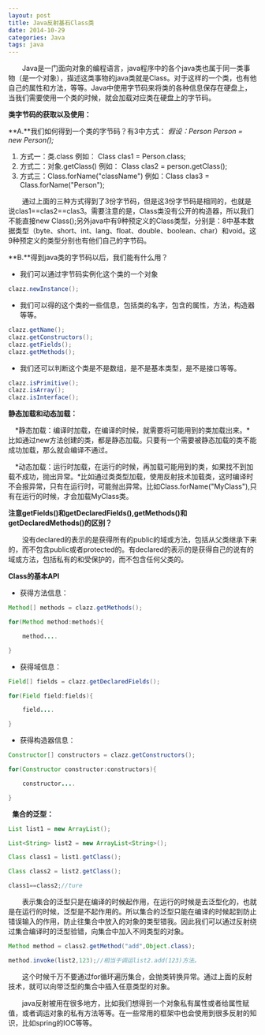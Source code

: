 ```yaml
---
layout: post
title: Java反射基石Class类
date: 2014-10-29
categories: Java
tags: java
---
```

　　Java是一门面向对象的编程语言，java程序中的各个java类也属于同一类事物（是一个对象），描述这类事物的java类就是Class。对于这样的一个类，也有他自己的属性和方法，等等。Java中使用字节码来将类的各种信息保存在硬盘上，当我们需要使用一个类的时候，就会加载对应类在硬盘上的字节码。

**类字节码的获取以及使用：**

**A.**我们如何得到一个类的字节码？有3中方式：
*假设：Person Person = new Person();*

1. 方式一：类.class 例如： Class clas1 = Person.class;
2. 方式二：对象.getClass() 例如： Class clas2 = person.getClass();
3. 方式三：Class.forName("className") 例如：Class clas3 = Class.forName("Person");

　　通过上面的三种方式得到了3份字节码，但是这3份字节码是相同的，也就是说clas1==clas2==clas3。需要注意的是，Class类没有公开的构造器，所以我们不能直接new Class();另外java中有9种预定义的Class类型，分别是：8中基本数据类型（byte、short、int、lang、float、double、boolean、char）和void。这9种预定义的类型分别也有他们自己的字节码。

**B.**得到java类的字节码以后，我们能有什么用？

- 我们可以通过字节码实例化这个类的一个对象

```java
clazz.newInstance();
```

- 我们可以得的这个类的一些信息，包括类的名字，包含的属性，方法，构造器等等。

```java
clazz.getName();
clazz.getConstructors();
clazz.getFields();
clazz.getMethods();
```

- 我们还可以判断这个类是不是数组，是不是基本类型，是不是接口等等。

```java
clazz.isPrimitive();
clazz.isArray();
clazz.isInterface();
```

**静态加载和动态加载：**

　*静态加载：编译时加载，在编译的时候，就需要将可能用到的类加载出来。*比如通过new方法创建的类，都是静态加载。只要有一个需要被静态加载的类不能成功加载，那么就会编译不通过。

　*动态加载：运行时加载，在运行的时候，再加载可能用到的类，如果找不到加载不成功，抛出异常。*比如通过类类型加载，使用反射技术加载类，这时编译时不会报异常，只有在运行时，可能抛出异常。比如Class.forName("MyClass"),只有在运行的时候，才会加载MyClass类。

**注意getFields()和getDeclaredFields(),getMethods()和getDeclaredMethods()的区别？**

　　没有declared的表示的是获得所有的public的域或方法，包括从父类继承下来的，而不包含public或者protected的。有declared的表示的是获得自己的说有的域或方法，包括私有的和受保护的，而不包含任何父类的。

**Class的基本API**

- 获得方法信息：

```java
Method[] methods = clazz.getMethods();

for(Method method:methods){

    ​method....

}
```

- 获得域信息：

```java
Field[] fields = clazz.getDeclaredFields();

for(Field field:fields){

    ​field....

}
```

- 获得构造器信息：

```java
Constructor[] constructors = clazz.getConstructors();

for(Constructor constructor:constructors){

    ​constructor....

}
```
 
**集合的泛型：**

```java
List list1 = new ArrayList();

List<String> list2 = new ArrayList<String>();

Class class1 = list1.getClass();

Class class2 = list2.getClass();

class1==class2;//ture
```

　　表示集合的泛型只是在编译的时候起作用，在运行的时候是去泛型化的，也就是在运行的时候，泛型是不起作用的。所以集合的泛型只能在编译的时候起到防止错误输入的作用，防止往集合中放入的对象的类型错我。因此我们可以通过反射绕过集合编译时的泛型验错，向集合中加入不同类型的对象。

```java
Method method = class2.getMethod("add",Object.class);

method.invoke(list2,123);//相当于调运list2.add(123)方法。
```

　　这个时候千万不要通过for循环遍历集合，会抛类转换异常。通过上面的反射技术，就可以向带泛型的集合中插入任意类型的对象。

　　java反射被用在很多地方，比如我们想得到一个对象私有属性或者给属性赋值，或者调运对象的私有方法等等。在一些常用的框架中也会使用到很多反射的知识，比如spring的IOC等等。
